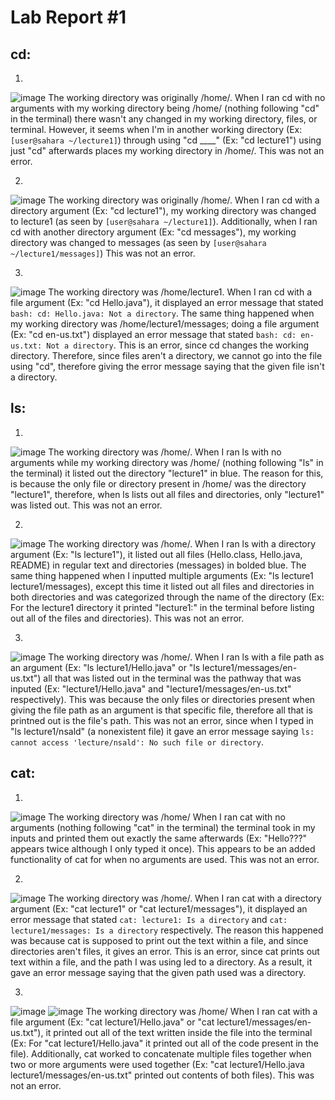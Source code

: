 # Lab Report #1

## cd:
1.
![image](https://github.com/Biehler1/cse15l-lab-reports/assets/103413662/27328f9b-5245-4b98-b844-da22a554b55f)
The working directory was originally /home/.
When I ran cd with no arguments with my working directory being /home/ (nothing following "cd" in the terminal) there wasn't any changed in my working directory, files, or terminal.
However, it seems when I'm in another working directory (Ex: `[user@sahara ~/lecture1]`) through using "cd ____" (Ex: "cd lecture1") using just "cd" afterwards places my working directory in /home/.
This was not an error. 

2.
![image](https://github.com/Biehler1/cse15l-lab-reports/assets/103413662/c79a85d6-5349-43bd-9c6a-cd8b2cf37108)
The working directory was originally /home/.
When I ran cd with a directory argument (Ex: "cd lecture1"), my working directory was changed to lecture1 (as seen by `[user@sahara ~/lecture1]`). Additionally, when I ran cd with another directory argument (Ex: "cd messages"), my working directory was changed to messages (as seen by `[user@sahara ~/lecture1/messages]`)
This was not an error.

3.
![image](https://github.com/Biehler1/cse15l-lab-reports/assets/103413662/02dca537-f263-426b-bd0c-5af9ae7e8fcc)
The working directory was /home/lecture1.
When I ran cd with a file argument (Ex: "cd Hello.java"), it displayed an error message that stated `bash: cd: Hello.java: Not a directory`. The same thing happened when my working directory was /home/lecture1/messages; doing a file argument (Ex: "cd en-us.txt") displayed an error message that stated `bash: cd: en-us.txt: Not a directory`.
This is an error, since cd changes the working directory. Therefore, since files aren't a directory, we cannot go into the file using "cd", therefore giving the error message saying that the given file isn't a directory.

## ls:
1.
![image](https://github.com/Biehler1/cse15l-lab-reports/assets/103413662/33b03ee6-b491-4922-9e06-bc0e71cf2d42)
The working directory was /home/.
When I ran ls with no arguments while my working directory was /home/ (nothing following "ls" in the terminal) it listed out the directory "lecture1" in blue. The reason for this, is because the only file or directory present in /home/ was the directory "lecture1", therefore, when ls lists out all files and directories, only "lecture1" was listed out.
This was not an error.

2.
![image](https://github.com/Biehler1/cse15l-lab-reports/assets/103413662/a03c4df4-9dca-41c5-8f7b-764aa878d44c)
The working directory was /home/.
When I ran ls with a directory argument (Ex: "ls lecture1"), it listed out all files (Hello.class, Hello.java, README) in regular text and directories (messages) in bolded blue. The same thing happened when I inputted multiple arguments (Ex: "ls lecture1 lecture1/messages), except this time it listed out all files and directories in both directories and was categorized through the name of the directory (Ex: For the lecture1 directory it printed "lecture1:" in the terminal before listing out all of the files and directories). 
This was not an error.

3.
![image](https://github.com/Biehler1/cse15l-lab-reports/assets/103413662/0ae6c600-5f9d-4cde-b79f-ad448e0bc6a4)
The working directory was /home/.
When I ran ls with a file path as an argument (Ex: "ls lecture1/Hello.java" or "ls lecture1/messages/en-us.txt") all that was listed out in the terminal was the pathway that was inputed (Ex: "lecture1/Hello.java" and "lecture1/messages/en-us.txt" respectively). This was because the only files or directories present when giving the file path as an argument is that specific file, therefore all that is printned out is the file's path.
This was not an error, since when I typed in "ls lecture1/nsald" (a nonexistent file) it gave an error message saying `ls: cannot access 'lecture/nsald': No such file or directory`.

## cat:
1.
![image](https://github.com/Biehler1/cse15l-lab-reports/assets/103413662/a9e5b4f8-101f-4afd-99a2-de73ef0206e2)
The working directory was /home/
When I ran cat with no arguments (nothing following "cat" in the terminal) the terminal took in my inputs and printed them out exactly the same afterwards (Ex: "Hello???" appears twice although I only typed it once). This appears to be an added functionality of cat for when no arguments are used.
This was not an error.

2.
![image](https://github.com/Biehler1/cse15l-lab-reports/assets/103413662/c4de49cc-ed0f-4cfa-8da6-0d83853196f6)
The working directory was /home/.
When I ran cat with a directory argument (Ex: "cat lecture1" or "cat lecture1/messages"), it displayed an error message that stated `cat: lecture1: Is a directory` and `cat: lecture1/messages: Is a directory` respectively. The reason this happened was because cat is supposed to print out the text within a file, and since directories aren't files, it gives an error.
This is an error, since cat prints out text within a file, and the path I was using led to a directory. As a result, it gave an error message saying that the given path used was a directory.

3.
![image](https://github.com/Biehler1/cse15l-lab-reports/assets/103413662/15d2cfc8-d99e-4680-9e78-f415c96105ae)
![image](https://github.com/Biehler1/cse15l-lab-reports/assets/103413662/77d36d28-e568-4c06-bb40-e92c2dc87a10)
The working directory was /home/
When I ran cat with a file argument (Ex: "cat lecture1/Hello.java" or "cat lecture1/messages/en-us.txt"), it printed out all of the text written inside the file into the terminal (Ex: For "cat lecture1/Hello.java" it printed out all of the code present in the file). Additionally, cat worked to concatenate multiple files together when two or more arguments were used together (Ex: "cat lecture1/Hello.java lecture1/messages/en-us.txt" printed out contents of both files).
This was not an error. 
